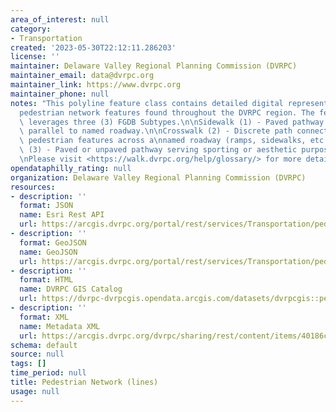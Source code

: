 ```yaml
---
area_of_interest: null
category:
- Transportation
created: '2023-05-30T22:12:11.286203'
license: ''
maintainer: Delaware Valley Regional Planning Commission (DVRPC)
maintainer_email: data@dvrpc.org
maintainer_link: https://www.dvrpc.org
maintainer_phone: null
notes: "This polyline feature class contains detailed digital representations of\n\
  pedestrian network features found throughout the DVRPC region. The feature\nclass\
  \ leverages three (3) FGDB Subtypes.\n\nSidewalk (1) - Paved pathway running primarily\
  \ parallel to named roadway.\n\nCrosswalk (2) - Discrete path connecting discrete\
  \ pedestrian features across a\nnamed roadway (ramps, sidewalks, etc.)\n\nTrail\
  \ (3) - Paved or unpaved pathway serving sporting or aesthetic purposes.\n\n  \n\
  \nPlease visit <https://walk.dvrpc.org/help/glossary/> for more details\n\n"
opendataphilly_rating: null
organization: Delaware Valley Regional Planning Commission (DVRPC)
resources:
- description: ''
  format: JSON
  name: Esri Rest API
  url: https://arcgis.dvrpc.org/portal/rest/services/Transportation/pedestriannetwork_lines/FeatureServer/0
- description: ''
  format: GeoJSON
  name: GeoJSON
  url: https://arcgis.dvrpc.org/portal/rest/services/Transportation/pedestriannetwork_lines/FeatureServer/0/query?where=1=1&outsr=4326&outfields=*&f=geojson
- description: ''
  format: HTML
  name: DVRPC GIS Catalog
  url: https://dvrpc-dvrpcgis.opendata.arcgis.com/datasets/dvrpcgis::pedestrian-network-lines
- description: ''
  format: XML
  name: Metadata XML
  url: https://arcgis.dvrpc.org/dvrpc/sharing/rest/content/items/40186cee01824f11a407766e0cf32940/info/metadata/metadata.xml?format=default
schema: default
source: null
tags: []
time_period: null
title: Pedestrian Network (lines)
usage: null
---
```

